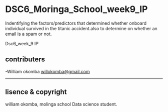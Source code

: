 # DSC6_Moringa_School_week9_IP

Indentifying the factors/predictors that determined whether onboard individual survived in the titanic accident.also to determine on whether an email is a spam or not.

Dsc6_week_9 IP

## contributers

-William okomba <willokomba@gmail.com>

----

## lisence & copyright

william okomba, molinga school Data science student.
